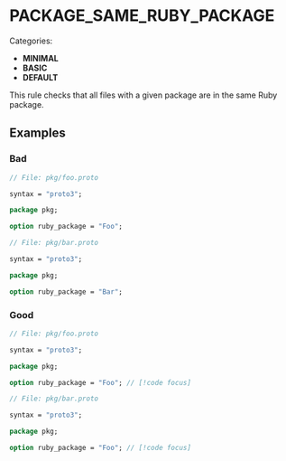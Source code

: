 # PACKAGE_SAME_RUBY_PACKAGE

Categories:

- **MINIMAL**
- **BASIC**
- **DEFAULT**

This rule checks that all files with a given package are in the same Ruby package.

## Examples

### Bad

```proto
// File: pkg/foo.proto

syntax = "proto3";

package pkg;

option ruby_package = "Foo";
```

```proto
// File: pkg/bar.proto

syntax = "proto3";

package pkg;

option ruby_package = "Bar";
```

### Good

```proto
// File: pkg/foo.proto

syntax = "proto3";

package pkg;

option ruby_package = "Foo"; // [!code focus]
```

```proto
// File: pkg/bar.proto

syntax = "proto3";

package pkg;

option ruby_package = "Foo"; // [!code focus]
```

